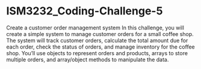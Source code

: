 # ISM3232_Coding-Challenge-5
Create a customer order management system
In this challenge, you will create a simple system to manage customer orders for a small coffee shop. The system will track customer orders, calculate the total amount due for each order, check the status of orders, and manage inventory for the coffee shop. You’ll use objects to represent orders and products, arrays to store multiple orders, and array/object methods to manipulate the data.